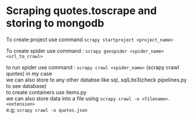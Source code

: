  # Scraping quotes.toscrape and storing to mongodb

To create project use command `scrapy startproject <project_name>`


To create spider use command : `scrapy genspider <spider_name> <url_to_crawl>`



  to run spider use command : `scrapy crawl <spider_name>` (scrapy crawl quotes) in my case <br>
  we can also store to any other databse like sql, sqlLite3(check pipelines.py to see database) <br>
  to create containers use items.py <br>
  we can also store data into a file using `scrapy crawl -o <filename>.<extension>` <br>
  e.g; `scrapy crawl -o quotes.json`
